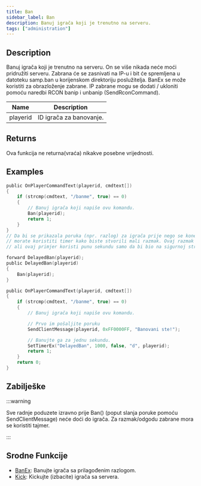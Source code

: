 ```yaml
---
title: Ban
sidebar_label: Ban
description: Banuj igrača koji je trenutno na serveru.
tags: ["administration"]
---
```


## Description

Banuj igrača koji je trenutno na serveru. On se više nikada neće moći pridružiti serveru. Zabrana će se zasnivati ​​na IP-u i bit će spremljena u datoteku samp.ban u korijenskom direktoriju poslužitelja. BanEx se može koristiti za obrazloženje zabrane. IP zabrane mogu se dodati / ukloniti pomoću naredbi RCON banip i unbanip (SendRconCommand).

| Name     | Description                  |
| -------- | ---------------------------- |
| playerid | ID igrača za banovanje.      |

## Returns

Ova funkcija ne returna(vraća) nikakve posebne vrijednosti.

## Examples

```c
public OnPlayerCommandText(playerid, cmdtext[])
{
    if (strcmp(cmdtext, "/banme", true) == 0)
    {
        // Banuj igrača koji napiše ovu komandu.
        Ban(playerid);
        return 1;
    }
}
// Da bi se prikazala poruka (npr. razlog) za igrača prije nego se konekcija zatvori
// morate koristiti timer kako biste stvorili mali razmak. Ovaj razmak treba da bude dug svega nekoliko milisekundi,
// ali ovaj primjer koristi punu sekundu samo da bi bio na sigurnoj strani.

forward DelayedBan(playerid);
public DelayedBan(playerid)
{
    Ban(playerid);
}

public OnPlayerCommandText(playerid, cmdtext[])
{
    if (strcmp(cmdtext, "/banme", true) == 0)
    {
        // Banuj igrača koji napiše ovu komandu.

        // Prvo im pošaljite poruku
        SendClientMessage(playerid, 0xFF0000FF, "Banovani ste!");

        // Banujte ga za jednu sekundu.
        SetTimerEx("DelayedBan", 1000, false, "d", playerid);
        return 1;
    }
    return 0;
}
```

## Zabilješke

:::warning

Sve radnje poduzete izravno prije Ban() (poput slanja poruke pomoću SendClientMessage) neće doći do igrača. Za razmak/odgodu zabrane mora se koristiti tajmer.

:::

## Srodne Funkcije

- [BanEx](BanEx): Banujte igrača sa prilagođenim razlogom.
- [Kick](Kick): Kickujte (izbacite) igrača sa servera.
